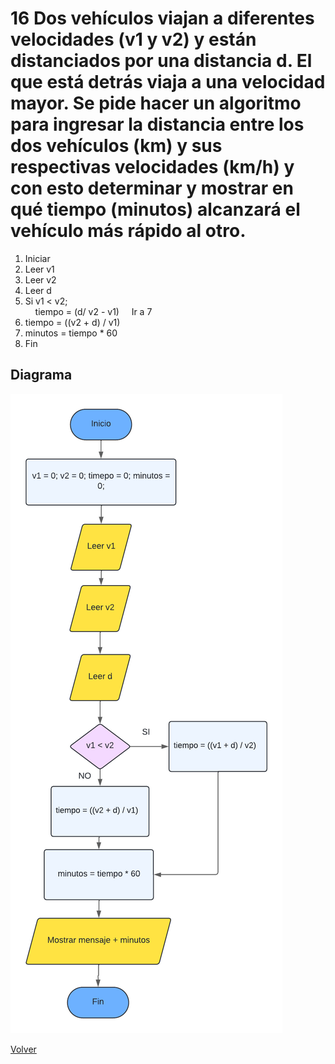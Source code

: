# 16 Dos vehículos viajan a diferentes velocidades (v1 y v2) y están distanciados por una distancia d. El que está detrás viaja a una velocidad mayor. Se pide hacer un algoritmo para ingresar la distancia entre los dos vehículos (km) y sus respectivas velocidades (km/h) y con esto determinar y mostrar en qué tiempo (minutos) alcanzará el vehículo más rápido al otro. 
1. Iniciar
2. Leer v1
3. Leer v2
4. Leer d
5. Si v1 < v2;<br>
&nbsp;&nbsp;&nbsp;&nbsp;tiempo = (d/ v2 - v1) 
&nbsp;&nbsp;&nbsp;&nbsp;Ir a 7
6. tiempo = ((v2 + d) / v1) 
7. minutos = tiempo * 60
8. Fin

## Diagrama
<img src=img/Act16.png>

<a href=../README.md > Volver </a>
